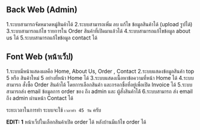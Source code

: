 ## Back Web (Admin) ##
1.ระบบสามารถจัดหมวดหมู่สินค้าได้
2.ระบบสามารถเพิ่ม ลบ แก้ไข ข้อมูลสินค้าได้ (upload รูปได้)
3.ระบบสามารถแก้ไข รายการใน Order สินค้าที่เปิดมาแล้วได้
4.ระบบสามารถแก้ไขข้อมูล about us ได้
5.ระบบสามารถแก้ไขข้อมูล contact ได้

## Font Web (หน้าเว็ป) ##
1.ระบบมีหน้าแสดงผลคือ Home, About Us,  Order , Contact
2.ระบบแสดงข้อมูลสินค้า top 5 หรือ สินค้าใหม่ 5 อย่างที่หน้า Home ได้
3.ระบบแสดงเนื้อหาข้อความที่หน้า Home ได้
4.ระบบสามารถ สั่งซื้อ Order สินค้าได้ โดยการเลือกสินค้า และกรอกชื่อที่อยู่เพื่อเปิด Invoice ได้
5.ระบบสามารถส่ง email ข้อมูลการ order ของ ถึง admin และ ผู้สั่งสินค้าได้้
6.ระบบสามารถ ส่ง email ถึง admin ผ่านหน้า Contact ได้


ระยะเวลาในการทำ ระบบจะใช้ `เวลาทำ 45 วัน` ครับ

**EDIT: 1**
หน้าเว็ปในเลือกสินค้าเปิด order ได้ หลังบ้านมีแก้ไข order ได้